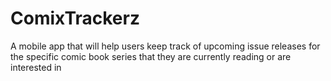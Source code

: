 # ComixTrackerz
A mobile app that will help users keep track of upcoming issue releases for the specific comic book series that they are currently reading or are interested in
